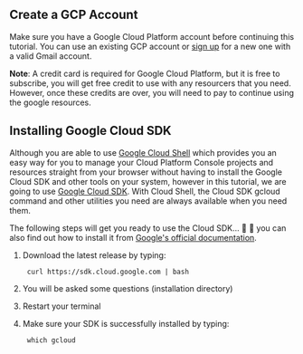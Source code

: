 ## Create a GCP Account

Make sure you have a Google Cloud Platform account before continuing this tutorial. You can use an existing GCP account or [sign up](https://console.cloud.google.com/freetrial) for a new one with a valid Gmail account.

**Note**: A credit card is required for Google Cloud Platform, but it is free to subscribe, you will get free credit to use with any resourcers that you need. However, once these credits are over, you will need to pay to continue using the google resources.

## Installing Google Cloud SDK

Although you are able to use [Google Cloud Shell](https://cloud.google.com/shell/docs/) which provides you an easy way for you to manage your Cloud Platform Console projects and resources straight from your browser without having to install the Google Cloud SDK and other tools on your system, however in this tutorial, we are going to use [Google Cloud SDK](https://cloud.google.com/sdk/). With Cloud Shell, the Cloud SDK gcloud command and other utilities you need are always available when you need them.

The following steps will get you ready to use the Cloud SDK... :raised_hands: :raised_hands: you can also find out how to install it from [Google's official documentation](https://cloud.google.com/sdk/docs/quickstarts).

1. Download the latest release by typing:

        curl https://sdk.cloud.google.com | bash

2. You will be asked some questions (installation directory)

3. Restart your terminal

4. Make sure your SDK is successfully installed by typing:

        which gcloud

